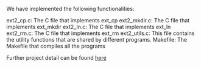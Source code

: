 We have implemented the following functionalities:

ext2_cp.c:  The C file that implements ext_cp
ext2_mkdir.c:  The C file that implements ext_mkdir
ext2_ln.c:  The C file that implements ext_ln
ext2_rm.c:  The C file that implements ext_rm
ext2_utils.c:  This file contains the utility functions that are shared by different programs.
Makefile: 	The Makefile that compiles all the programs

Further project detail can be found [here](http://media.wix.com/ugd/a1f009_e47b9d1ea1b5418b81d1eead10b229ea.pdf)
